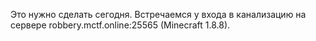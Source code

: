 Это нужно сделать сегодня. Встречаемся у входа в канализацию на сервере robbery.mctf.online:25565 (Minecraft 1.8.8).
